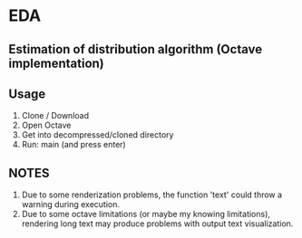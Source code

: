 # EDA
## Estimation of distribution algorithm (Octave implementation)

## Usage
1. Clone / Download
2. Open Octave
3. Get into decompressed/cloned directory
4. Run: main (and press enter)

## NOTES
1. Due to some renderization problems, the function
         'text' could throw a warning during execution.
2. Due to some octave limitations (or maybe my
         knowing limitations), rendering long text may
         produce problems with output text visualization.
